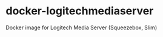docker-logitechmediaserver
==========================

Docker image for Logitech Media Server (Squeezebox, Slim)
